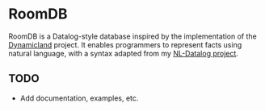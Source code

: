 # RoomDB

RoomDB is a Datalog-style database inspired by the implementation of the [Dynamicland](https://dynamicland.org/) project. It enables programmers to represent facts using natural language, with a syntax adapted from my [NL-Datalog project](https://github.com/harc/nl-datalog).

## TODO

* Add documentation, examples, etc.
